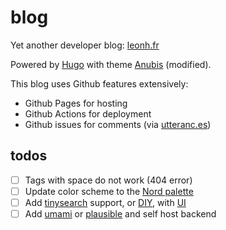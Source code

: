 # blog

Yet another developer blog: [leonh.fr](https://leonh.fr/)

Powered by [Hugo](https://gohugo.io/) with theme [Anubis](https://github.com/Mitrichius/hugo-theme-anubis) (modified).

This blog uses Github features extensively:

- Github Pages for hosting
- Github Actions for deployment
- Github issues for comments (via [utteranc.es](https://utteranc.es/))

## todos

- [ ] Tags with space do not work (404 error)
- [ ] Update color scheme to the [Nord palette](https://github.com/arcticicestudio/nord)
- [ ] Add [tinysearch](https://github.com/tinysearch/tinysearch) support, or [DIY](https://dawchihliou.github.io/articles/i-built-a-snappy-full-text-search-with-webassembly-rust-nextjs-and-xor-filters), with [UI](https://themes.gohugo.io/themes/hugo-theme-monochrome/)
- [ ] Add [umami](https://github.com/umami-software/umami) or [plausible](https://github.com/plausible/analytics) and self host backend
